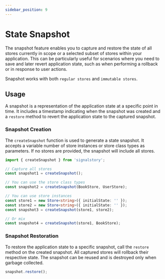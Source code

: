 ```yaml
---
sidebar_position: 9
---
```


# State Snapshot

The snapshot feature enables you to capture and restore the state of all stores currently in scope or a selected subset of stores within your application. This can be particularly useful for scenarios where you need to save and later revert application state, such as when performing a rollback or in response to user actions.

Snapshot works with both `regular stores` and `immutable stores`.

## Usage

A snapshot is a representation of the application state at a specific point in time. It includes a timestamp indicating when the snapshot was created and a `restore` method to revert the application state to the captured snapshot.

### Snapshot Creation

The `createSnapshot` function is used to generate a state snapshot. It accepts a variable number of store instances or store class types as parameters. If no stores are provided, the snapshot will include all stores.

```typescript
import { createSnapshot } from 'signalstory';

// Capture all stores
const snapshot1 = createSnapshot();

// You can use the store class types
const snapshot2 = createSnapshot(BookStore, UserStore);

// You can use store instances
const store1 = new Store<string>({ initialState: '' });
const store2 = new Store<string>({ initialState: '' });
const snapshot3 = createSnapshot(store1, store2);

// Or mix
const snapshot4 = createSnapshot(store1, BookStore);
```

### Snapshot Restoration

To restore the application state to a specific snapshot, call the `restore` method on the created snapshot. All captured stores will rollback their respective state. The snapshot can be reused and is destroyed only when garbage collected.

```typescript
snapshot.restore();
```
